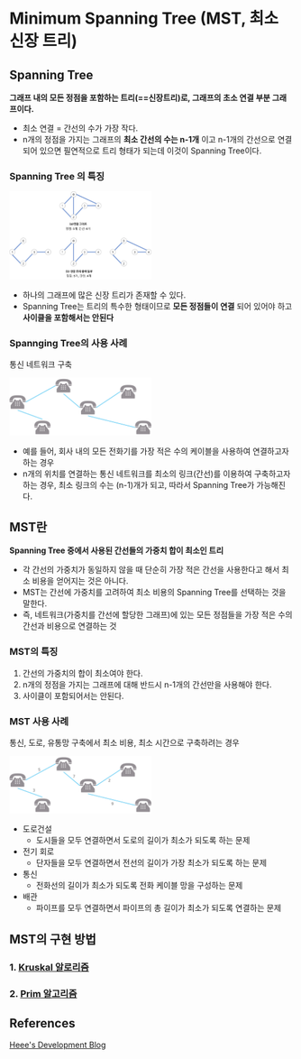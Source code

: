 # Minimum Spanning Tree (MST, 최소 신장 트리)


## Spanning Tree

**그래프 내의 모든 정점을 포함하는 트리(==신장트리)로, 그래프의 초소 연결 부분 그래프이다.**


<ul>
  <li> 최소 연결 = 간선의 수가 가장 작다.</li>
  <li> n개의 정점을 가지는 그래프의 <b>최소 간선의 수는 n-1개</b> 이고 n-1개의 간선으로 연결되어 있으면 필연적으로 트리 형태가 되는데 이것이 Spanning Tree이다.</li>
</ul>

### Spanning Tree 의 특징
<img src="./images/spanning-tree.png" width="50%" height="50%">

<ul>
  <li> 하나의 그래프에 많은 신장 트리가 존재할 수 있다.</li>
  <li> Spanning Tree는 트리의 특수한 형태이므로 <b>모든 정점들이 연결</b> 되어 있어야 하고 <b>사이클을 포함해서는 안된다</b></li>
</ul>

### Spannging Tree의 사용 사례
통신 네트워크 구축

<img src="./images/Spanning-tree-using.png" width="50%" height="50%">

<ul>
  <li>예를 들어, 회사 내의 모든 전화기를 가장 적은 수의 케이블을 사용하여 연결하고자 하는 경우 </li>
  <li>n개의 위치를 연결하는 통신 네트워크를 최소의 링크(간선)를 이용하여 구축하고자 하는 경우, 최소 링크의 수는 (n-1)개가 되고, 따라서 Spanning Tree가 가능해진다.</li>
</ul>

## MST란
**Spanning Tree 중에서 사용된 간선들의 가중치 합이 최소인 트리**
<ul>
  <li>
    각 간선의 가중치가 동일하지 않을 때 단순히 가장 적은 간선을 사용한다고 해서 최소 비용을 얻어지는 것은 아니다.
  </li>
  <li>
    MST는 간선에 가중치를 고려하여 최소 비용의 Spanning Tree를 선택하는 것을 말한다.
  </li>
  <li>
    즉, 네트워크(가중치를 간선에 할당한 그래프)에 있는 모든 정점들을 가장 적은 수의 간선과 비용으로 연결하는 것
  </li>
</ul>

### MST의 특징
<ol>
  <li>간선의 가중치의 합이 최소여야 한다.</li>
  <li>n개의 정점을 가지는 그래프에 대해 반드시 n-1개의 간선만을 사용해야 한다.</li>
  <li>사이클이 포함되어서는 안된다.</li>
</ol>


### MST 사용 사례
통신, 도로, 유통망 구축에서 최소 비용, 최소 시간으로 구축하려는 경우

<img src="./images/Mst-using.png" width="50%" height="50%">
<ul>
  <li>
    도로건설
    <ul> 
      <li>도시들을 모두 연결하면서 도로의 길이가 최소가 되도록 하는 문제</li>
    </ul>
  </li>
  <li>
    전기 회로
    <ul> 
      <li>단자들을 모두  연결하면서 전선의 길이가 가장 최소가 되도록 하는 문제</li>
    </ul>
  </li>
  <li>
    통신
    <ul> 
      <li>전화선의 길이가 최소가 되도록 전화 케이블 망을 구성하는 문제</li>
    </ul>
  </li>
  <li>
    배관
    <ul> 
      <li>파이프를 모두 연결하면서 파이프의 총 길이가 최소가 되도록 연결하는 문제</li>
    </ul>
  </li>
</ul>

## MST의 구현 방법
### 1. <a href="https://github.com/dh0728/Computer_Science/blob/master/algorithm/kruskal.md#kruskal-%EC%95%8C%EA%B3%A0%EB%A6%AC%EC%A6%98">Kruskal 알로리즘</a>

### 2. <a href="https://github.com/dh0728/Computer_Science/blob/master/algorithm/prim.md#prim-%EC%95%8C%EA%B3%A0%EB%A6%AC%EC%A6%98">Prim 알고리즘</a>


## References
<a href="https://gmlwjd9405.github.io/2018/08/28/algorithm-mst.html">Heee's Development Blog</a>
